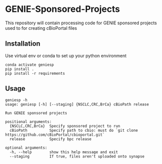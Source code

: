 # GENIE-Sponsored-Projects
This repository will contain processing code for GENIE sponsored projects used to for creating cBioPortal files


## Installation

Use virtual env or conda to set up your python environment

```
conda activate geniesp
pip install .
pip install -r requirements
```

## Usage
```
geniesp -h
usage: geniesp [-h] [--staging] {NSCLC,CRC,BrCa} cBioPath release

Run GENIE sponsored projects

positional arguments:
  {NSCLC,CRC,BrCa}  Specify sponsored project to run
  cBioPath          Specify path to cbio: must do `git clone https://github.com/cBioPortal/cbioportal.git`
  release           Specify bpc release

optional arguments:
  -h, --help        show this help message and exit
  --staging         If true, files aren't uploaded onto synapse
```